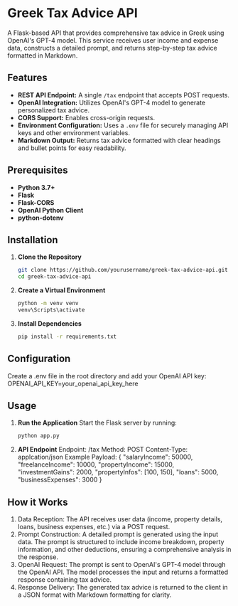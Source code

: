# Greek Tax Advice API

A Flask-based API that provides comprehensive tax advice in Greek using OpenAI's GPT-4 model. This service receives user income and expense data, constructs a detailed prompt, and returns step-by-step tax advice formatted in Markdown.

## Features

- **REST API Endpoint:** A single `/tax` endpoint that accepts POST requests.
- **OpenAI Integration:** Utilizes OpenAI's GPT-4 model to generate personalized tax advice.
- **CORS Support:** Enables cross-origin requests.
- **Environment Configuration:** Uses a `.env` file for securely managing API keys and other environment variables.
- **Markdown Output:** Returns tax advice formatted with clear headings and bullet points for easy readability.

## Prerequisites

- **Python 3.7+**
- **Flask**
- **Flask-CORS**
- **OpenAI Python Client**
- **python-dotenv**

## Installation

1. **Clone the Repository**

   ```bash
   git clone https://github.com/yourusername/greek-tax-advice-api.git
   cd greek-tax-advice-api

2. **Create a Virtual Environment**
    ```bash
    python -m venv venv
    venv\Scripts\activate

3. **Install Dependencies**
    ```bash
    pip install -r requirements.txt

## Configuration

Create a .env file in the root directory and add your OpenAI API key:
OPENAI_API_KEY=your_openai_api_key_here

## Usage
1. **Run the Application**
    Start the Flask server by running:
    ```bash
    python app.py

2. **API Endpoint**
    Endpoint: /tax
    Method: POST
    Content-Type: applcation/json
    Example Payload:
        {
            "salaryIncome": 50000,
            "freelanceIncome": 10000,
            "propertyIncome": 15000,
            "investmentGains": 2000,
            "propertyInfos": [100, 150],
            "loans": 5000,
            "businessExpenses": 3000
        }
## How it Works
1. Data Reception:
    The API receives user data (income, property details, loans, business expenses, etc.) via a POST request.
2. Prompt Construction:
    A detailed prompt is generated using the input data. The prompt is structured to include income breakdown, property information, and other deductions, ensuring a comprehensive analysis in the response.
3. OpenAI Request:
    The prompt is sent to OpenAI's GPT-4 model through the OpenAI API. The model processes the input and returns a formatted response containing tax advice.
4. Response Delivery:
    The generated tax advice is returned to the client in a JSON format with Markdown formatting for clarity.

